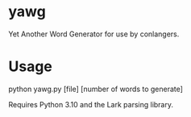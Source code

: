 # yawg
Yet Another Word Generator for use by conlangers.

# Usage
python yawg.py [file] [number of words to generate]

Requires Python 3.10 and the Lark parsing library.
